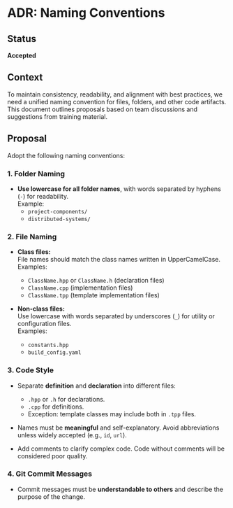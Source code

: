 # ADR: Naming Conventions

## Status

**Accepted** 

## Context

To maintain consistency, readability, and alignment with best practices, we need a unified naming convention for files, folders, and other code artifacts. This document outlines proposals based on team discussions and suggestions from training material.

## Proposal

Adopt the following naming conventions:

### 1. Folder Naming
- **Use lowercase for all folder names**, with words separated by hyphens (`-`) for readability.  
  Example:  
  - `project-components/`  
  - `distributed-systems/`  

### 2. File Naming
- **Class files:**  
  File names should match the class names written in UpperCamelCase.  
  Examples:  
  - `ClassName.hpp` or `ClassName.h` (declaration files)  
  - `ClassName.cpp` (implementation files)  
  - `ClassName.tpp` (template implementation files)  

- **Non-class files:**  
  Use lowercase with words separated by underscores (`_`) for utility or configuration files.  
  Examples:  
  - `constants.hpp`  
  - `build_config.yaml`  

### 3. Code Style
- Separate **definition** and **declaration** into different files:
  - `.hpp` or `.h` for declarations.  
  - `.cpp` for definitions.  
  - Exception: template classes may include both in `.tpp` files.  

- Names must be **meaningful** and self-explanatory. Avoid abbreviations unless widely accepted (e.g., `id`, `url`).  

- Add comments to clarify complex code. Code without comments will be considered poor quality.  

### 4. Git Commit Messages
- Commit messages must be **understandable to others** and describe the purpose of the change.  
